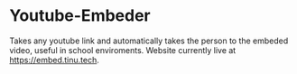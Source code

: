 # Youtube-Embeder
Takes any youtube link and automatically takes the person to the embeded video, useful in school enviroments. Website currently live at https://embed.tinu.tech.
